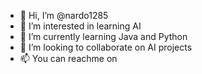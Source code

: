 - 👋 Hi, I’m @nardo1285
- 👀 I’m interested in learning AI 
- 🌱 I’m currently learning Java and Python
- 💞️ I’m looking to collaborate on AI projects
- 📫 You can reachme on 

<!---
nardo1285/nardo1285 is a ✨ special ✨ repository because its `README.md` (this file) appears on your GitHub profile.
You can click the Preview link to take a look at your changes.
--->
